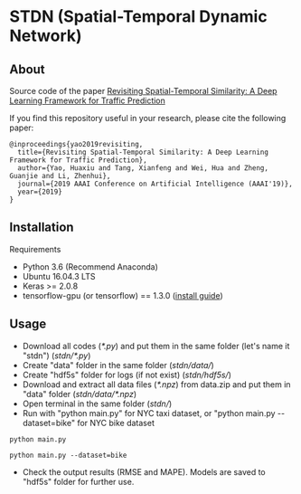 # STDN (Spatial-Temporal Dynamic Network)

## About
Source code of the paper [Revisiting Spatial-Temporal Similarity: A Deep Learning Framework for Traffic Prediction](https://arxiv.org/abs/1803.01254)

If you find this repository useful in your research, please cite the following paper:
```
@inproceedings{yao2019revisiting,
  title={Revisiting Spatial-Temporal Similarity: A Deep Learning Framework for Traffic Prediction},
  author={Yao, Huaxiu and Tang, Xianfeng and Wei, Hua and Zheng, Guanjie and Li, Zhenhui},
  journal={2019 AAAI Conference on Artificial Intelligence (AAAI'19)},
  year={2019} 
}
```

## Installation
Requirements

  - Python 3.6 (Recommend Anaconda)
  - Ubuntu 16.04.3 LTS
  - Keras >= 2.0.8
  - tensorflow-gpu (or tensorflow) == 1.3.0 ([install guide](https://www.tensorflow.org/versions/r1.0/install/install_linux))

## Usage
  - Download all codes (*\*.py*) and put them in the same folder (let's name it "stdn") (*stdn/\*.py*)
  - Create "data" folder in the same folder (*stdn/data/*)
  - Create "hdf5s" folder for logs (if not exist) (*stdn/hdf5s/*)
  - Download and extract all data files (*\*.npz*) from data.zip and put them in "data" folder (*stdn/data/\*.npz*)
  - Open terminal in the same folder (*stdn/*)
  - Run with "python main.py" for NYC taxi dataset, or "python main.py --dataset=bike" for NYC bike dataset
  ```
  python main.py
  ```
  ```
  python main.py --dataset=bike
  ```
  - Check the output results (RMSE and MAPE). Models are saved to "hdf5s" folder for further use.